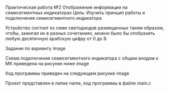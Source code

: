 Практическая работа №2 Отображение информации на семисегментных индикаторах
Цель: Изучить принцип работы и подключения семисегментного индикатора

Устройство состоит из семи светодиодов размещенных таким образом, чтобы, зажигая их в разных сочетаниях, можно было бы отобразить любую десятичную арабскую цифру от 0 до 9.

Задание по варианту
image

Схема подключения семисегментного индикатора с общим анодом к МК приведена на рисунке ниже image

Код программы приведен на следующем рисунке
image

Проект представлен в папке name, код программы в файле main.c
